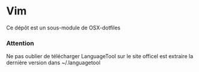# Vim

Ce dépôt est un sous-module de OSX-dotfiles

### Attention

Ne pas oublier de télécharger LanguageTool sur le site officel est extraire la dernière version dans ~/.languagetool